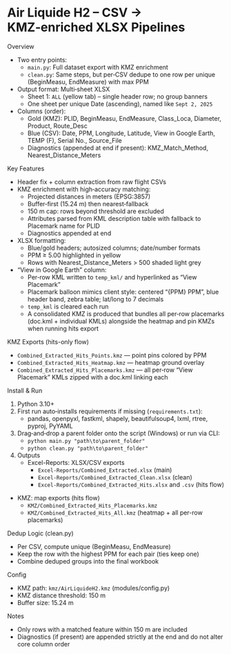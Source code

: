 Air Liquide H2 – CSV → KMZ‑enriched XLSX Pipelines
==================================================

Overview
- Two entry points:
  - `main.py`: Full dataset export with KMZ enrichment
  - `clean.py`: Same steps, but per‑CSV dedupe to one row per unique (BeginMeasu, EndMeasure) with max PPM
- Output format: Multi‑sheet XLSX
  - Sheet 1: `ALL` (yellow tab) – single header row; no group banners
  - One sheet per unique Date (ascending), named like `Sept 2, 2025`
- Columns (order):
  - Gold (KMZ): PLID, BeginMeasu, EndMeasure, Class_Loca, Diameter, Product, Route_Desc
  - Blue (CSV): Date, PPM, Longitude, Latitude, View in Google Earth, TEMP (F), Serial No., Source_File
  - Diagnostics (appended at end if present): KMZ_Match_Method, Nearest_Distance_Meters

Key Features
- Header fix + column extraction from raw flight CSVs
- KMZ enrichment with high‑accuracy matching:
  - Projected distances in meters (EPSG:3857)
  - Buffer‑first (15.24 m) then nearest‑fallback
  - 150 m cap: rows beyond threshold are excluded
  - Attributes parsed from KML description table with fallback to Placemark name for PLID
  - Diagnostics appended at end
- XLSX formatting:
  - Blue/gold headers; autosized columns; date/number formats
  - PPM ≥ 5.00 highlighted in yellow
  - Rows with Nearest_Distance_Meters > 500 shaded light grey
- “View in Google Earth” column:
  - Per‑row KML written to `temp_kml/` and hyperlinked as “View Placemark”
  - Placemark balloon mimics client style: centered “{PPM} PPM”, blue header band, zebra table; lat/long to 7 decimals
  - `temp_kml` is cleared each run
  - A consolidated KMZ is produced that bundles all per‑row placemarks (doc.kml + individual KMLs) alongside the heatmap and pin KMZs when running hits export

KMZ Exports (hits-only flow)
- `Combined_Extracted_Hits_Points.kmz` — point pins colored by PPM
- `Combined_Extracted_Hits_Heatmap.kmz` — heatmap ground overlay
- `Combined_Extracted_Hits_Placemarks.kmz` — all per‑row “View Placemark” KMLs zipped with a doc.kml linking each

Install & Run
1) Python 3.10+
2) First run auto‑installs requirements if missing (`requirements.txt`):
   - pandas, openpyxl, fastkml, shapely, beautifulsoup4, lxml, rtree, pyproj, PyYAML
3) Drag‑and‑drop a parent folder onto the script (Windows) or run via CLI:
   - `python main.py "path\to\parent_folder"`
   - `python clean.py "path\to\parent_folder"`
4) Outputs
   - Excel-Reports: XLSX/CSV exports
     - `Excel-Reports/Combined_Extracted.xlsx` (main)
     - `Excel-Reports/Combined_Extracted_Clean.xlsx` (clean)
     - `Excel-Reports/Combined_Extracted_Hits.xlsx` and `.csv` (hits flow)
- KMZ: map exports (hits flow)
  - `KMZ/Combined_Extracted_Hits_Placemarks.kmz`
  - `KMZ/Combined_Extracted_Hits_All.kmz` (heatmap + all per-row placemarks)

Dedup Logic (clean.py)
- Per CSV, compute unique (BeginMeasu, EndMeasure)
- Keep the row with the highest PPM for each pair (ties keep one)
- Combine deduped groups into the final workbook

Config
- KMZ path: `kmz/AirLiquideH2.kmz` (modules/config.py)
- KMZ distance threshold: 150 m
- Buffer size: 15.24 m

Notes
- Only rows with a matched feature within 150 m are included
- Diagnostics (if present) are appended strictly at the end and do not alter core column order
